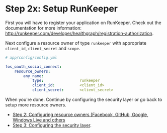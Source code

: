 Step 2x: Setup RunKeeper
========================
First you will have to register your application on RunKeeper. Check out the
documentation for more information: http://runkeeper.com/developer/healthgraph/registration-authorization.

Next configure a resource owner of type `runkeeper` with appropriate
`client_id`, `client_secret` and `scope`.

```yaml
# app/config/config.yml

fos_oauth_social_connect:
    resource_owners:
        any_name:
            type:                runkeeper
            client_id:           <client_id>
            client_secret:       <client_secret>
```

When you're done. Continue by configuring the security layer or go back to
setup more resource owners.

- [Step 2: Configuring resource owners (Facebook, GitHub, Google, Windows Live and others](../2-configuring_resource_owners.md)
- [Step 3: Configuring the security layer](../3-configuring_the_security_layer.md).
